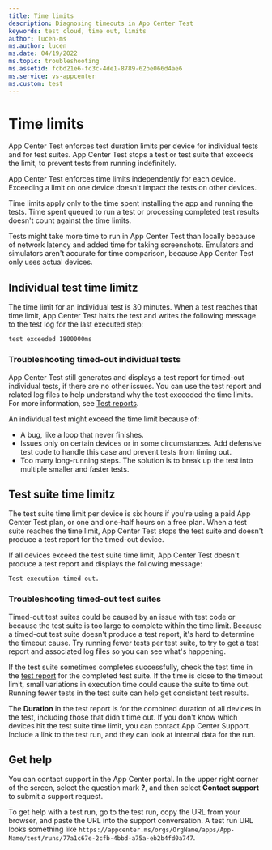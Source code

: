 ```yaml
---
title: Time limits
description: Diagnosing timeouts in App Center Test
keywords: test cloud, time out, limits
author: lucen-ms
ms.author: lucen
ms.date: 04/19/2022
ms.topic: troubleshooting
ms.assetid: fcbd21e6-fc3c-4de1-8789-62be066d4ae6
ms.service: vs-appcenter
ms.custom: test
---
```


# Time limits

App Center Test enforces test duration limits per device for individual tests and for test suites. App Center Test stops a test or test suite that exceeds the limit, to prevent tests from running indefinitely.

App Center Test enforces time limits independently for each device. Exceeding a limit on one device doesn't impact the tests on other devices.

Time limits apply only to the time spent installing the app and running the tests. Time spent queued to run a test or processing completed test results doesn't count against the time limits.

Tests might take more time to run in App Center Test than locally because of network latency and added time for taking screenshots. Emulators and simulators aren't accurate for time comparison, because App Center Test only uses actual devices.

## Individual test time limitz

The time limit for an individual test is 30 minutes. When a test reaches that time limit, App Center Test halts the test and writes the following message to the test log for the last executed step:

```text
test exceeded 1800000ms
```

### Troubleshooting timed-out individual tests

App Center Test still generates and displays a test report for timed-out individual tests, if there are no other issues. You can use the test report and related log files to help understand why the test exceeded the time limits. For more information, see [Test reports](../test-reports.md).

An individual test might exceed the time limit because of:

- A bug, like a loop that never finishes.
- Issues only on certain devices or in some circumstances. Add defensive test code to handle this case and prevent tests from timing out.
- Too many long-running steps. The solution is to break up the test into multiple smaller and faster tests.

## Test suite time limitz

The test suite time limit per device is six hours if you're using a paid App Center Test plan, or one and one-half hours on a free plan. When a test suite reaches the time limit, App Center Test stops the test suite and doesn't produce a test report for the timed-out device.

If all devices exceed the test suite time limit, App Center Test doesn't produce a test report and displays the following message:

```text
Test execution timed out.
```

### Troubleshooting timed-out test suites

Timed-out test suites could be caused by an issue with test code or because the test suite is too large to complete within the time limit. Because a timed-out test suite doesn't produce a test report, it's hard to determine the timeout cause. Try running fewer tests per test suite, to try to get a test report and associated log files so you can see what's happening.

If the test suite sometimes completes successfully, check the test time in the [test report](../test-reports.md) for the completed test suite. If the time is close to the timeout limit, small variations in execution time could cause the suite to time out. Running fewer tests in the test suite can help get consistent test results.

The **Duration** in the test report is for the combined duration of all devices in the test, including those that didn't time out. If you don't know which devices hit the test suite time limit, you can contact App Center Support. Include a link to the test run, and they can look at internal data for the run.

## Get help
You can contact support in the App Center portal. In the upper right corner of the screen, select the question mark **?**, and then select **Contact support** to submit a support request.

To get help with a test run, go to the test run, copy the URL from your browser, and paste the URL into the support conversation. A test run URL looks something like `https://appcenter.ms/orgs/OrgName/apps/App-Name/test/runs/77a1c67e-2cfb-4bbd-a75a-eb2b4fd0a747`.

